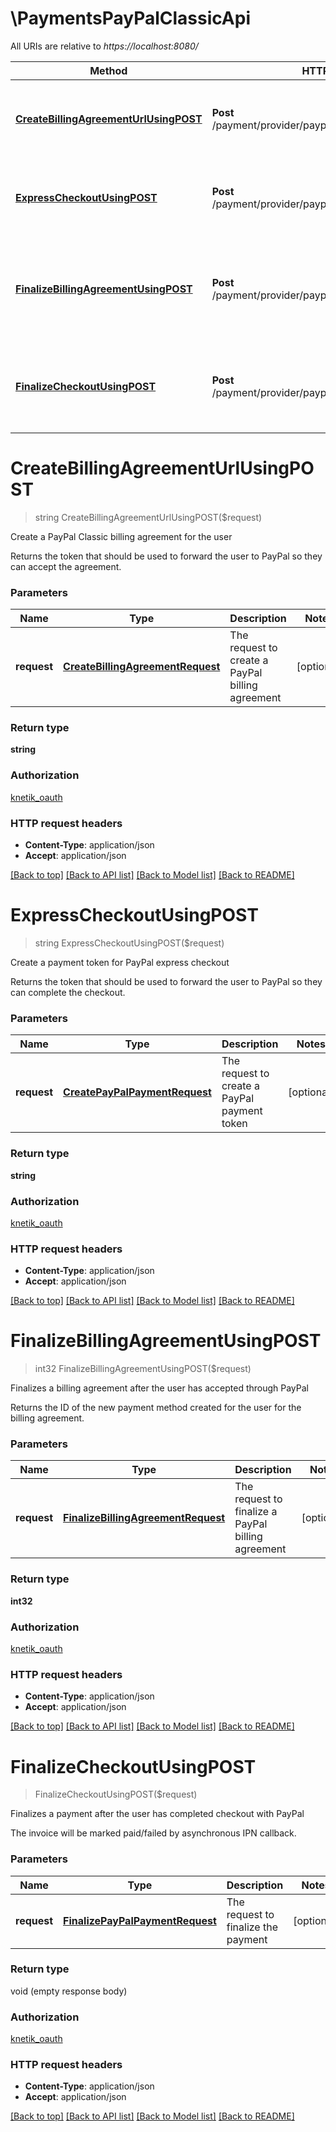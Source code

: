# \PaymentsPayPalClassicApi

All URIs are relative to *https://localhost:8080/*

Method | HTTP request | Description
------------- | ------------- | -------------
[**CreateBillingAgreementUrlUsingPOST**](PaymentsPayPalClassicApi.md#CreateBillingAgreementUrlUsingPOST) | **Post** /payment/provider/paypal/classic/agreements/start | Create a PayPal Classic billing agreement for the user
[**ExpressCheckoutUsingPOST**](PaymentsPayPalClassicApi.md#ExpressCheckoutUsingPOST) | **Post** /payment/provider/paypal/classic/checkout/start | Create a payment token for PayPal express checkout
[**FinalizeBillingAgreementUsingPOST**](PaymentsPayPalClassicApi.md#FinalizeBillingAgreementUsingPOST) | **Post** /payment/provider/paypal/classic/agreements/finish | Finalizes a billing agreement after the user has accepted through PayPal
[**FinalizeCheckoutUsingPOST**](PaymentsPayPalClassicApi.md#FinalizeCheckoutUsingPOST) | **Post** /payment/provider/paypal/classic/checkout/finish | Finalizes a payment after the user has completed checkout with PayPal


# **CreateBillingAgreementUrlUsingPOST**
> string CreateBillingAgreementUrlUsingPOST($request)

Create a PayPal Classic billing agreement for the user

Returns the token that should be used to forward the user to PayPal so they can accept the agreement.


### Parameters

Name | Type | Description  | Notes
------------- | ------------- | ------------- | -------------
 **request** | [**CreateBillingAgreementRequest**](CreateBillingAgreementRequest.md)| The request to create a PayPal billing agreement | [optional] 

### Return type

**string**

### Authorization

[knetik_oauth](../README.md#knetik_oauth)

### HTTP request headers

 - **Content-Type**: application/json
 - **Accept**: application/json

[[Back to top]](#) [[Back to API list]](../README.md#documentation-for-api-endpoints) [[Back to Model list]](../README.md#documentation-for-models) [[Back to README]](../README.md)

# **ExpressCheckoutUsingPOST**
> string ExpressCheckoutUsingPOST($request)

Create a payment token for PayPal express checkout

Returns the token that should be used to forward the user to PayPal so they can complete the checkout.


### Parameters

Name | Type | Description  | Notes
------------- | ------------- | ------------- | -------------
 **request** | [**CreatePayPalPaymentRequest**](CreatePayPalPaymentRequest.md)| The request to create a PayPal payment token | [optional] 

### Return type

**string**

### Authorization

[knetik_oauth](../README.md#knetik_oauth)

### HTTP request headers

 - **Content-Type**: application/json
 - **Accept**: application/json

[[Back to top]](#) [[Back to API list]](../README.md#documentation-for-api-endpoints) [[Back to Model list]](../README.md#documentation-for-models) [[Back to README]](../README.md)

# **FinalizeBillingAgreementUsingPOST**
> int32 FinalizeBillingAgreementUsingPOST($request)

Finalizes a billing agreement after the user has accepted through PayPal

Returns the ID of the new payment method created for the user for the billing agreement.


### Parameters

Name | Type | Description  | Notes
------------- | ------------- | ------------- | -------------
 **request** | [**FinalizeBillingAgreementRequest**](FinalizeBillingAgreementRequest.md)| The request to finalize a PayPal billing agreement | [optional] 

### Return type

**int32**

### Authorization

[knetik_oauth](../README.md#knetik_oauth)

### HTTP request headers

 - **Content-Type**: application/json
 - **Accept**: application/json

[[Back to top]](#) [[Back to API list]](../README.md#documentation-for-api-endpoints) [[Back to Model list]](../README.md#documentation-for-models) [[Back to README]](../README.md)

# **FinalizeCheckoutUsingPOST**
> FinalizeCheckoutUsingPOST($request)

Finalizes a payment after the user has completed checkout with PayPal

The invoice will be marked paid/failed by asynchronous IPN callback.


### Parameters

Name | Type | Description  | Notes
------------- | ------------- | ------------- | -------------
 **request** | [**FinalizePayPalPaymentRequest**](FinalizePayPalPaymentRequest.md)| The request to finalize the payment | [optional] 

### Return type

void (empty response body)

### Authorization

[knetik_oauth](../README.md#knetik_oauth)

### HTTP request headers

 - **Content-Type**: application/json
 - **Accept**: application/json

[[Back to top]](#) [[Back to API list]](../README.md#documentation-for-api-endpoints) [[Back to Model list]](../README.md#documentation-for-models) [[Back to README]](../README.md)

